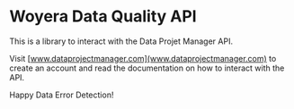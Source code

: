 # Woyera Data Quality API

This is a library to interact with the Data Projet Manager API. 

Visit [www.dataprojectmanager.com](www.dataprojectmanager.com) to create an account and read the documentation on how to interact with the API.

Happy Data Error Detection!